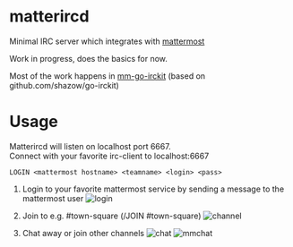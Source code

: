 # matterircd

Minimal IRC server which integrates with [mattermost](https://www.mattermost.org) 

Work in progress, does the basics for now. 

Most of the work happens in [mm-go-irckit](https://github.com/42wim/mm-go-irckit) (based on github.com/shazow/go-irckit)

# Usage

Matterircd will listen on localhost port 6667.  
Connect with your favorite irc-client to localhost:6667

```
LOGIN <mattermost hostname> <teamname> <login> <pass>
```

1. Login to your favorite mattermost service by sending a message to the mattermost user
![login](http://snag.gy/aAop5.jpg)

2. Join to e.g. #town-square (/JOIN #town-square)
![channel](http://snag.gy/IzlXR.jpg)

3. Chat away or join other channels
![chat](http://snag.gy/JyFd7.jpg)
![mmchat](http://snag.gy/3qMd1.jpg)


